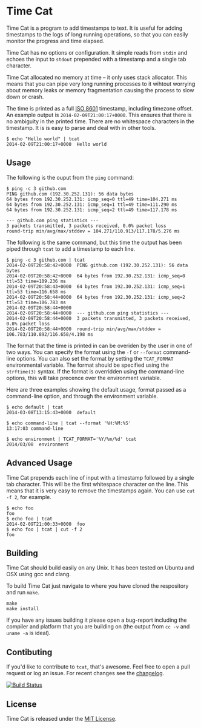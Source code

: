 # Time Cat
Time Cat is a program to add timestamps to text. It is useful for adding timestamps to the logs of long running operations, so that you can easily monitor the progress and time elapsed.

Time Cat has no options or configuration. It simple reads from `stdin` and echoes the input to `stdout` prepended with a timestamp and a single tab character.

Time Cat allocated no memory at time – it only uses stack allocator. This means that you can pipe very long running processes to it wihtout worrying about memory leaks or memory fragmentation causing the process to slow down or crash.

The time is printed as a full [ISO 8601](http://en.wikipedia.org/wiki/ISO_8601) timestamp, including timezone offset. An example output is `2014-02-09T21:00:17+0000`. This ensures that there is no ambiguity in the printed time. There are no whitespace characters in the timestamp. It is is easy to parse and deal with in other tools.

```
$ echo "Hello world" | tcat
2014-02-09T21:00:17+0000  Hello world
```

## Usage
The following is the ouput from the `ping` command:
```
$ ping -c 3 github.com
PING github.com (192.30.252.131): 56 data bytes
64 bytes from 192.30.252.131: icmp_seq=0 ttl=49 time=104.271 ms
64 bytes from 192.30.252.131: icmp_seq=1 ttl=49 time=111.290 ms
64 bytes from 192.30.252.131: icmp_seq=2 ttl=49 time=117.178 ms

--- github.com ping statistics ---
3 packets transmitted, 3 packets received, 0.0% packet loss
round-trip min/avg/max/stddev = 104.271/110.913/117.178/5.276 ms
```
The following is the same command, but this time the output has been piped through `tcat` to add a timestamp to each line.
```
$ ping -c 3 github.com | tcat
2014-02-09T20:58:42+0000  PING github.com (192.30.252.131): 56 data bytes
2014-02-09T20:58:42+0000  64 bytes from 192.30.252.131: icmp_seq=0 ttl=53 time=109.236 ms
2014-02-09T20:58:43+0000  64 bytes from 192.30.252.131: icmp_seq=1 ttl=53 time=116.658 ms
2014-02-09T20:58:44+0000  64 bytes from 192.30.252.131: icmp_seq=2 ttl=53 time=106.783 ms
2014-02-09T20:58:44+0000
2014-02-09T20:58:44+0000  --- github.com ping statistics ---
2014-02-09T20:58:44+0000  3 packets transmitted, 3 packets received, 0.0% packet loss
2014-02-09T20:58:44+0000  round-trip min/avg/max/stddev = 106.783/110.892/116.658/4.198 ms
```

The format that the time is printed in can be overiden by the user in one of two ways. You can specify the format using the `-f` or `--format` command-line options. You can also set the format by setting the `TCAT_FORMAT` environmental variable. The format should be specified using the `strftime(3)` syntax. If the format is overridden using the command-line options, this will take precence over the environment variable.

Here are three examples showing the default usage, format passed as a command-line option, and through the environment variable.

```
$ echo default | tcat
2014-03-08T13:15:43+0000  default

$ echo command-line | tcat --format '%H:%M:%S'
13:17:03 command-line

$ echo environment | TCAT_FORMAT='%Y/%m/%d' tcat
2014/03/08  environment
```

## Advanced Usage
Time Cat prepends each line of input with a timestamp followed by a single tab character. This will be the first whitespace character on the line. This means that it is very easy to remove the timestamps again. You can use `cut -f 2`, for example.

```
$ echo foo
foo
$ echo foo | tcat
2014-02-09T21:00:33+0000  foo
$ echo foo | tcat | cut -f 2
foo
```

## Building
Time Cat should build easily on any Unix. It has been tested on Ubuntu and OSX using gcc and clang.

To build Time Cat just navigate to where you have cloned the respository and run `make`.

```
make
make install
```

If you have any issues building it please open a bug-report including the compiler and platform that you are building on (the output from `cc -v` and `uname -a` is ideal).

## Contibuting
If you'd like to contribute to `tcat`, that's awesome. Feel free to open a pull request or log an issue. For recent changes see the [changelog](https://github.com/marcomorain/tcat/blob/master/CHANGELOG.md).

[![Build Status](https://travis-ci.org/marcomorain/tcat.png?branch=master)](https://travis-ci.org/marcomorain/tcat)

## License
Time Cat is released under the [MIT License](http://www.opensource.org/licenses/MIT).
